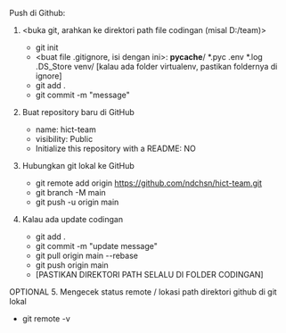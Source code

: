 Push di Github:
1. <buka git, arahkan ke direktori path file codingan (misal D:/team)>
   - git init
   - <buat file .gitignore, isi dengan ini>:
      __pycache__/
      *.pyc
      .env
      *.log
      .DS_Store
      venv/  [kalau ada folder virtualenv, pastikan foldernya di ignore]
    - git add .
    - git commit -m "message"
  
2. Buat repository baru di GitHub
   - name: hict-team
   - visibility: Public
   - Initialize this repository with a README: NO

3. Hubungkan git lokal ke GitHub
   - git remote add origin https://github.com/ndchsn/hict-team.git
   - git branch -M main
   - git push -u origin main

4. Kalau ada update codingan
   - git add .
   - git commit -m "update message"
   - git pull origin main --rebase
   - git push origin main
   - [PASTIKAN DIREKTORI PATH SELALU DI FOLDER CODINGAN]
  
OPTIONAL
5. Mengecek status remote / lokasi path direktori github di git lokal
   - git remote -v
